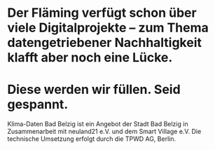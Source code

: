 # Der Fläming verfügt schon über viele Digitalprojekte – zum Thema datengetriebener Nachhaltigkeit klafft aber noch eine Lücke.

# Diese werden wir füllen. Seid gespannt.




Klima-Daten Bad Belzig ist ein Angebot der Stadt Bad Belzig in Zusammenarbeit mit neuland21 e.V. und dem Smart Village e.V. 
Die technische Umsetzung erfolgt durch die TPWD AG, Berlin. 
